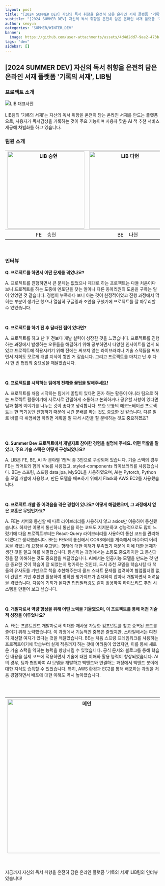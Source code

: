 ```yaml
---
layout: post
title: "[2024 SUMMER DEV] 자신의 독서 취향을 온전히 담은 온라인 서재 플랫폼 '기록의 서재', LIB팀"
subtitle: "[2024 SUMMER DEV] 자신의 독서 취향을 온전히 담은 온라인 서재 플랫폼 '기록의 서재', LIB팀"
author: seoyun
categories: "SUMMER/WINTER_DEV"
banner:
  image: https://github.com/user-attachments/assets/4d4d2dd7-9ae2-473b-a040-fc52e5a4449f
tags: "dev"
sidebar: []
---
```


## [2024 SUMMER DEV] 자신의 독서 취향을 온전히 담은 온라인 서재 플랫폼 '기록의 서재', LIB팀

### 프로젝트 소개

<img src="https://github.com/user-attachments/assets/4d4d2dd7-9ae2-473b-a040-fc52e5a4449f" alt="LIB 대표사진" />
<br/><br/>
LIB팀의 '기록의 서재'는 자신의 독서 취향을 온전히 담는 온라인 서재를 만드는 플랫폼으로, 사용자가 독서감상을 기록하는 것이 주요 기능이며 사용자 맞춤 AI 책 추천 서비스 제공해 차별화를 하고 있습니다.

<br/>

### 팀원 소개

| <img src="https://github.com/user-attachments/assets/170178f1-99ca-48f0-a11d-765fca87124a" alt="LIB 승현" width="250" /> | <img src="https://github.com/user-attachments/assets/47dd40c6-0012-4354-9d2c-afbb2339b7fe" alt="LIB 다현" width="250" /> | <img src="https://github.com/user-attachments/assets/b137f0ab-a5a9-4270-aff7-63c86bc4280c" alt="LIB 현명" width="250" /> |
| ------------------------------------------------------------------------------------------------------------------------ | ------------------------------------------------------------------------------------------------------------------------ | ------------------------------------------------------------------------------------------------------------------------ |
| <div style="text-align: center;">FE &nbsp;&nbsp;&nbsp;승현</div>                                                         | <div style="text-align: center;">BE &nbsp;&nbsp;&nbsp;다현</div>                                                         | <div style="text-align: center;">AI &nbsp;&nbsp;&nbsp;현명</div>                                                         |

<br/>

### 인터뷰

**Q. 프로젝트를 하면서 어떤 문제를 겪었나요?**

A. 프로젝트를 진행하면서 큰 문제는 없었으나 제대로 하는 프로젝트는 다들 처음이다 보니 프로젝트를 하는 도중에 멘토단을 찾는 일이나 다른 동아리원의 도움을 구하는 일이 있었던 것 같습니다. 경험이 부족하다 보니 아는 것이 한정적이었고 진행 과정에서 막히는 부분이 생기곤 했으나 열심히 구글링과 조언을 구했기에 프로젝트를 잘 마무리할 수 있었습니다.

<br/>

**Q. 프로젝트를 하기 전 후 달라진 점이 있다면?**

A. 프로젝트를 하고 난 후 전보다 개발 실력이 성장한 것을 느꼈습니다. 프로젝트를 진행하는 과정에서 발생하는 오류들을 해결하기 위해 공부하면서 다양한 인사이트를 얻게 되었고 프로젝트에 적용시키기 위해 전에는 써보지 않는 라이브러리나 기술 스택들을 써보면서 저희도 모르게 개발 지식이 쌓인 거 같습니다. 그리고 프로젝트를 마치고 난 후 다시 한 번 협업의 중요성을 깨달았습니다.

<br/>

**Q. 프로젝트를 시작하는 팀에게 전해줄 꿀팁을 말해주세요!**

A. 프로젝트를 처음 시작하는 팀에게 꿀팁이 있다면 혼자 하는 활동이 아니라 팀으로 하는 프로젝트 활동이기에 서로서로 긴밀하게 소통하고 논의하거나 공유할 사항이 있다면 팀과 함께 이야기를 나누는 것이 좋다고 생각합니다. 또한 보통의 에코노베이션 프로젝트는 한 학기동안 진행하기 때문에 시간 분배를 하는 것도 중요한 것 같습니다. 다른 일로 바쁠 때 쉬엄쉬엄 하려면 계획을 잘 짜서 시간을 잘 분배하는 것도 중요하겠죠?

<br/>
<br/>

**Q. Summer Dev 프로젝트에서 개발자로 참여한 경험을 설명해 주세요. 어떤 역할을 맡았고, 주요 기술 스택은 어떻게 구성되었나요?**

A. LIB은 FE, BE, AI 각 분야별 1명씩 총 3인으로 구성되어 있습니다. 기술 스택의 경우 FE는 리액트와 함께 Vite를 사용했고, styled-components 라이브러리를 사용했습니다. BE는 스프링, 스프링 data jpa, MySQL을 사용하였으며, AI는 Pytorch, Python을 모델 개발에 사용했고, 만든 모델을 배포하기 위해서 Flask와 AWS EC2를 사용했습니다.

<br/>

**Q. 프로젝트 개발 중 어려움을 겪은 경험이 있나요? 어떻게 해결했으며, 그 과정에서 얻은 교훈은 무엇인가요?**

A.
FE는 서버와 통신할 때 따로 라이브러리를 사용하지 않고 axios만 이용하여 통신했습니다. 하지만 이렇게 통신하니 통신을 하는 코드도 지저분하고 성능적으로도 많이 느렸기에 다음 프로젝트부터는 React-Query 라이브러리를 사용하여 통신 코드를 관리해야겠다고 생각했습니다.
BE는 FE와의 통신에서 CORS에러를 계속해서 마주하여 어려움을 겪었는데 요청을 주고받는 형태에 대한 이해가 부족했기 때문에 이에 대한 문제가 생긴 것을 알고 이를 해결했습니다. 통신하는 과정에서는 소통도 중요하지만 그 통신과정을 잘 이해하는 것도 중요함을 깨달았습니다.
AI에서는 인공지능 모델을 만드는 것 만큼 중요한 것이 학습이 잘 되었는지 평가하는 것인데, 도서 추천 모델을 학습시킬 때 책들의 유사도를 기반으로 책을 추천해주는데 콜드 스타트 문제를 염려하여 협업필터링 없이 컨텐츠 기반 추천만 활용하여 명확한 평가지표가 존재하지 않아서 개발하면서 어려움을 겪었습니다. 다음에 기회가 된다면 헙업필터링도 같이 활용하여 하이브리드 추천 시스템을 만들어 보고 싶습니다.

<br/>

**Q. 개발자로서 역량 향상을 위해 어떤 노력을 기울였으며, 이 프로젝트를 통해 어떤 기술적 성장을 이루었나요?**

A.
FE는 프론트엔드 개발자로서 최대한 재사용 가능한 컴포넌트를 찾고 중복된 코드를 줄이기 위해 노력했습니다. 이 과정에서 기능적인 중복은 줄었지만, 스타일에서는 여전히 개선할 여지가 있다는 것을 깨달았습니다.
BE는 처음 스프링 프레임워크를 사용하는 프로젝트이기에 학습부터 실제 적용까지 하는 것에 어려움이 있었지만, 이를 통해 새로운 기술 스택을 익히는 능력을 향상시킬 수 있었습니다. 공식 문서와 블로그를 통해 학습한 내용을 실제 코드에 적용하면서 기술에 대한 이해와 활용 능력이 향상되었습니다.
AI의 경우, 팀과 협업하여 AI 모델을 개발하고 백엔드와 연결하는 과정에서 백엔드 분야에 대한 지식도 습득할 수 있었습니다. 특히, AWS 환경과 EC2를 통해 배포하는 과정을 처음 경험하면서 배포에 대한 이해도 역시 높아졌습니다.

<br/><br/>

| <img src="https://github.com/user-attachments/assets/b0d17742-962e-46d2-8b44-c2be3186e2a2" alt="메인" width="500" /> | <img src="https://github.com/user-attachments/assets/961ece83-5c09-4f93-be15-0dfbefb06d64" alt="책 상세" width="500" /> | 
------------------------------------------------------------------------------------------------------------------------ | --------------------------------------------------------------------------------------- 
<br/>

지금까지 자신의 독서 취향을 온전히 담은 온라인 플랫폼 '기록의 서재' LIB팀의 인터뷰였습니다!

<br/>
